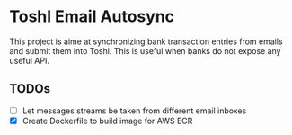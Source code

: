# Toshl Email Autosync

This project is aime at synchronizing bank transaction entries from emails and submit them
into Toshl. This is useful when banks do not expose any useful API.

## TODOs

- [ ] Let messages streams be taken from different email inboxes
- [x] Create Dockerfile to build image for AWS ECR
